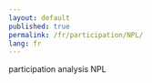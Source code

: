 ```yaml
---
layout: default
published: true
permalink: /fr/participation/NPL/
lang: fr
---
```


participation analysis NPL
